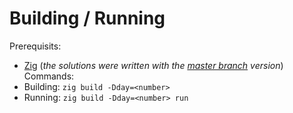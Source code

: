 # Building / Running
Prerequisits:
- [Zig](https://ziglang.org/) (*the solutions were written with the [master branch](https://github.com/ziglang/zig) version*)
Commands:
- Building: `zig build -Dday=<number>`
- Running: `zig build -Dday=<number> run`
